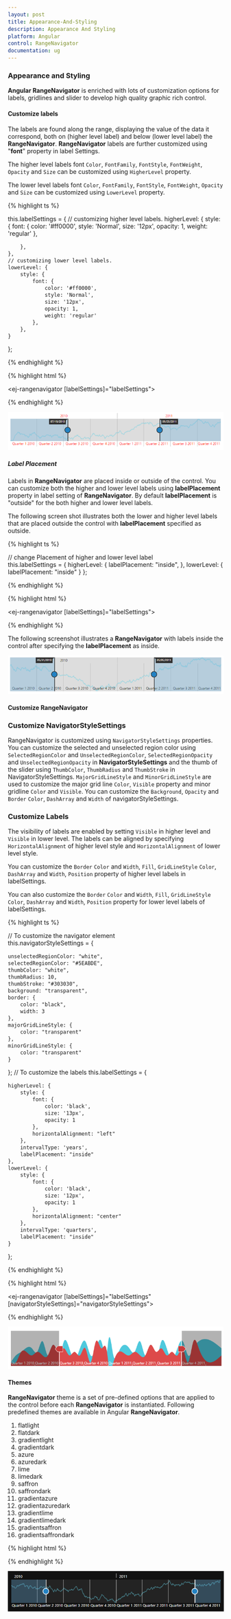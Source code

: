 ```yaml
---
layout: post
title: Appearance-And-Styling
description: Appearance And Styling
platform: Angular
control: RangeNavigator
documentation: ug
---
```


### Appearance and Styling

**Angular RangeNavigator** is enriched with lots of customization options for labels, gridlines and slider to develop high quality graphic rich control.

#### Customize labels

The labels are found along the range, displaying the value of the data it correspond, both on (higher level label) and below (lower level label) the **RangeNavigator**. **RangeNavigator** labels are further customized using "**font**" property in label Settings. 

The higher level labels font `Color`, `FontFamily`, `FontStyle`, `FontWeight`, `Opacity` and `Size` can be customized using `HigherLevel` property.

The lower level labels font `Color`, `FontFamily`, `FontStyle`, `FontWeight`, `Opacity` and `Size` can be customized using `LowerLevel` property. 


{% highlight ts %}
      
this.labelSettings = {
    // customizing higher level labels.
    higherLevel: {
        style: {
            font: {
                color: '#ff0000',
                style: 'Normal',
                size: '12px',
                opacity: 1,
                weight: 'regular'
            },

        },
    },
    // customizing lower level labels.
    lowerLevel: {
        style: {
            font: {
                color: '#ff0000',
                style: 'Normal',
                size: '12px',
                opacity: 1,
                weight: 'regular'
            },
        },
    }
};

{% endhighlight %}

{% highlight html %}

<ej-rangenavigator [labelSettings]="labelSettings">
</ej-rangenavigator>

{% endhighlight %}

![](Appearance-And-Styling_images/Appearance-And-Styling_img1.png) 


##### Label Placement

Labels in **RangeNavigator** are placed inside or outside of the control. You can customize both the higher and lower level labels using **labelPlacement** property in label setting of **RangeNavigator**. By default **labelPlacement** is "outside" for the both higher and lower level labels.

The following screen shot illustrates both the lower and higher level labels that are placed outside the control with **labelPlacement** specified as outside.

{% highlight ts %}

// change Placement of higher and lower level label             
this.labelSettings = {
    higherLevel: {
        labelPlacement: "inside",
    },
    lowerLevel: {
        labelPlacement: "inside"
    }
};

{% endhighlight %}

{% highlight html %}

<ej-rangenavigator [labelSettings]="labelSettings">
</ej-rangenavigator>

{% endhighlight %}

The following screenshot illustrates a **RangeNavigator** with labels inside the control after specifying the **labelPlacement** as inside.



![](Appearance-And-Styling_images/Appearance-And-Styling_img2.png) 

#### Customize RangeNavigator

### Customize NavigatorStyleSettings

RangeNavigator is customized using `NavigatorStyleSettings` properties. You can customize the selected and unselected region color using `SelectedRegionColor` and `UnselectedRegionColor`, `SelectedRegionOpacity` and `UnselectedRegionOpacity` in **NavigatorStyleSettings** and the thumb of the slider using `ThumbColor`, `ThumbRadius` and `ThumbStroke` in NavigatorStyleSettings.  `MajorGridLineStyle` and `MinorGridLineStyle` are used to customize the major grid line `Color`, `Visible` property and minor gridline `Color` and `Visible`. You can customize the `Background`, `Opacity` and `Border` `Color`, `DashArray` and `Width` of navigatorStyleSettings.

### Customize Labels

The visibility of labels are enabled by setting `Visible` in higher level and `Visible` in lower level. The labels can be aligned by specifying `HorizontalAlignment` of higher level style and `HorizontalAlignment` of lower level style.

You can customize the `Border` `Color` and `Width`, `Fill`, `GridLineStyle` `Color`, `DashArray` and `Width`, `Position` property of higher level labels in labelSettings.

You can also customize the `Border` `Color` and `Width`, `Fill`, `GridLineStyle` `Color`, `DashArray` and `Width`, `Position` property for lower level labels of labelSettings.


{% highlight ts %}
   
//  To customize the navigator element     
this.navigatorStyleSettings = {

    unselectedRegionColor: "white",
    selectedRegionColor: "#5EABDE",
    thumbColor: "white",
    thumbRadius: 10,
    thumbStroke: "#303030",
    background: "transparent",
    border: {
        color: "black",
        width: 3
    },
    majorGridLineStyle: {
        color: "transparent"
    },
    minorGridLineStyle: {
        color: "transparent"
    }
};
//  To customize the labels
this.labelSettings = {

    higherLevel: {
        style: {
            font: {
                color: 'black',
                size: '13px',
                opacity: 1
            },
            horizontalAlignment: "left"
        },
        intervalType: 'years',
        labelPlacement: "inside"
    },
    lowerLevel: {
        style: {
            font: {
                color: 'black',
                size: '12px',
                opacity: 1
            },
            horizontalAlignment: "center"
        },
        intervalType: 'quarters',
        labelPlacement: "inside"
    }
};

{% endhighlight %}

{% highlight html %}

<ej-rangenavigator [labelSettings]="labelSettings" [navigatorStyleSettings]="navigatorStyleSettings">
</ej-rangenavigator>

{% endhighlight %}

![](Appearance-And-Styling_images/Appearance-And-Styling_img3.png) 

#### Themes

**RangeNavigator** theme is a set of pre-defined options that are applied to the control before each **RangeNavigator** is instantiated. Following predefined themes are available in Angular **RangeNavigator**.

1. flatlight
2. flatdark
3. gradientlight 
4. gradientdark 
5. azure                      
6. azuredark               
7. lime 
8. limedark
9. saffron
10. saffrondark
11. gradientazure
12. gradientazuredark
13. gradientlime
14. gradientlimedark
15. gradientsaffron
16. gradientsaffrondark

{% highlight html %}

<ej-rangenavigator theme="azuredark">
</ej-rangenavigator>

{% endhighlight %}



![](Appearance-And-Styling_images/Appearance-And-Styling_img4.png) 
